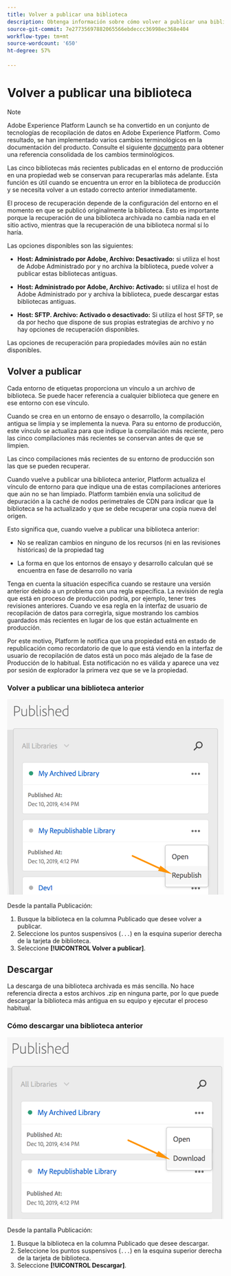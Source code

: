 ```yaml
---
title: Volver a publicar una biblioteca
description: Obtenga información sobre cómo volver a publicar una biblioteca de etiquetas anterior en Adobe Experience Platform.
source-git-commit: 7e27735697882065566ebdeccc36998ec368e404
workflow-type: tm+mt
source-wordcount: '650'
ht-degree: 57%

---
```


# Volver a publicar una biblioteca

>[!NOTE]
>
>Adobe Experience Platform Launch se ha convertido en un conjunto de tecnologías de recopilación de datos en Adobe Experience Platform. Como resultado, se han implementado varios cambios terminológicos en la documentación del producto. Consulte el siguiente [documento](../../term-updates.md) para obtener una referencia consolidada de los cambios terminológicos.

Las cinco bibliotecas más recientes publicadas en el entorno de producción en una propiedad web se conservan para recuperarlas más adelante. Esta función es útil cuando se encuentra un error en la biblioteca de producción y se necesita volver a un estado correcto anterior inmediatamente.

El proceso de recuperación depende de la configuración del entorno en el momento en que se publicó originalmente la biblioteca. Esto es importante porque la recuperación de una biblioteca archivada no cambia nada en el sitio activo, mientras que la recuperación de una biblioteca normal sí lo haría.

Las opciones disponibles son las siguientes:

* **Host: Administrado por Adobe, Archivo: Desactivado:** si utiliza el host de Adobe Administrado por y no archiva la biblioteca, puede volver a publicar estas bibliotecas antiguas.

* **Host: Administrado por Adobe, Archivo: Activado:** si utiliza el host de Adobe Administrado por y archiva la biblioteca, puede descargar estas bibliotecas antiguas.

* **Host: SFTP. Archivo: Activado o desactivado:** Si utiliza el host SFTP, se da por hecho que dispone de sus propias estrategias de archivo y no hay opciones de recuperación disponibles.

Las opciones de recuperación para propiedades móviles aún no están disponibles.

## Volver a publicar

Cada entorno de etiquetas proporciona un vínculo a un archivo de biblioteca. Se puede hacer referencia a cualquier biblioteca que genere en ese entorno con ese vínculo.

Cuando se crea en un entorno de ensayo o desarrollo, la compilación antigua se limpia y se implementa la nueva. Para su entorno de producción, este vínculo se actualiza para que indique la compilación más reciente, pero las cinco compilaciones más recientes se conservan antes de que se limpien.

Las cinco compilaciones más recientes de su entorno de producción son las que se pueden recuperar.

Cuando vuelve a publicar una biblioteca anterior, Platform actualiza el vínculo de entorno para que indique una de estas compilaciones anteriores que aún no se han limpiado.  Platform también envía una solicitud de depuración a la caché de nodos perimetrales de CDN para indicar que la biblioteca se ha actualizado y que se debe recuperar una copia nueva del origen.

Esto significa que, cuando vuelve a publicar una biblioteca anterior:

* No se realizan cambios en ninguno de los recursos (ni en las revisiones históricas) de la propiedad tag

* La forma en que los entornos de ensayo y desarrollo calculan qué se encuentra en fase de desarrollo no varía

Tenga en cuenta la situación específica cuando se restaure una versión anterior debido a un problema con una regla específica. La revisión de regla que está en proceso de producción podría, por ejemplo, tener tres revisiones anteriores. Cuando ve esa regla en la interfaz de usuario de recopilación de datos para corregirla, sigue mostrando los cambios guardados más recientes en lugar de los que están actualmente en producción.

Por este motivo, Platform le notifica que una propiedad está en estado de republicación como recordatorio de que lo que está viendo en la interfaz de usuario de recopilación de datos está un poco más alejado de la fase de Producción de lo habitual. Esta notificación no es válida y aparece una vez por sesión de explorador la primera vez que se ve la propiedad.

### Volver a publicar una biblioteca anterior

![Volver a publicar una biblioteca](images/retrieve_republish.png)

Desde la pantalla Publicación:

1. Busque la biblioteca en la columna Publicado que desee volver a publicar.
1. Seleccione los puntos suspensivos (`...`) en la esquina superior derecha de la tarjeta de biblioteca.
1. Seleccione **[!UICONTROL Volver a publicar]**.

## Descargar

La descarga de una biblioteca archivada es más sencilla. No hace referencia directa a estos archivos .zip en ninguna parte, por lo que puede descargar la biblioteca más antigua en su equipo y ejecutar el proceso habitual.

### Cómo descargar una biblioteca anterior

![Descargar una biblioteca](images/retrieve_download.png)

Desde la pantalla Publicación:

1. Busque la biblioteca en la columna Publicado que desee descargar.
1. Seleccione los puntos suspensivos (`...`) en la esquina superior derecha de la tarjeta de biblioteca.
1. Seleccione **[!UICONTROL Descargar]**.
